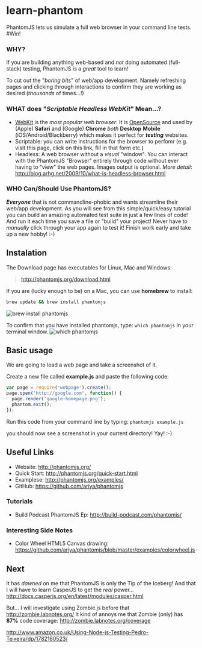 learn-phantom
=============

PhantomJS lets us simulate a full web browser in your command line tests. #Win!

### WHY?

If you are building anything web-based and *not* doing
automated (full-stack) testing, PhantomJS is a *great* tool to learn!

To cut out the "*boring bits*" of web/app development.
Namely refreshing pages and clicking through interactions to confirm
they are working as desired (*thousands* of times...!)


### WHAT does "*Scriptable Headless WebKit*" Mean...?

- [WebKit](https://github.com/WebKit/webkit) is the *most popular web browser*.
It is [OpenSource](https://github.com/WebKit/webkit) and 
used by (Apple) **Safari** and (Google) **Chrome** *both* **Desktop**
**Mobile** (iOS/Android/Blackberry) which makes it perfect for ***testing*** 
websites.
- Scriptable: you can write instructions for the browser to perfomr 
(e.g. visit this page, click on this link, fill in that form etc.)
- Headless: A web browser without a *visual* "window". 
You can interact with the PhantomJS "Browser" entirely through code 
without ever having to "view" the web pages. Images output is optional. 
*More detail*: http://blog.arhg.net/2009/10/what-is-headless-browser.html


### WHO Can/Should Use PhantomJS?

***Everyone*** that is not commandline-phobic and wants streamline their 
web/app development. As you will see from this simple/quick/easy tutorial 
you can build an amazing automated test suite in just a few lines of code!
And run it each time you save a file or "build" your project!
Never have to *manually* click through your app again to test it!
Finish work early and take up a new hobby! :-)


## Instalation

The Download page has executables for Linux, Mac and Windows:

> http://phantomjs.org/download.html

If you are (lucky enough to be) on a Mac, you can use **homebrew** to install:
```sh
brew update && brew install phantomjs
```

![brew install phantomjs](http://i.imgur.com/h9yiZNj.png "Brew install phantomjs")

To confirm that you have installed phantomjs, type: `which phantomjs`
in your terminal window.
![which phantomjs](http://i.imgur.com/wd5RsOV.png "which phantomjs")


## Basic usage

We are going to load a web page and take a screenshot of it.

Create a new file called **example.js** and paste the following code:
```javascript
var page = require('webpage').create();
page.open('http://google.com', function() {
  page.render('google-homepage.png');
  phantom.exit();
});
```

Run this code from your command line by typing: `phantomjs example.js`

you should now see a screenshot in your current directory! Yay! :-)


## Useful Links

- Website: http://phantomjs.org/
- Quick Start: http://phantomjs.org/quick-start.html
- Examplese: http://phantomjs.org/examples/
- GitHub:  https://github.com/ariya/phantomjs

### Tutorials

- Build Podcast PhantomJS Ep: http://build-podcast.com/phantomjs/

### Interesting Side Notes

- Color Wheel HTML5 Canvas drawing: 
https://github.com/ariya/phantomjs/blob/master/examples/colorwheel.js

## Next

It has *dawned* on me that PhantomJS is only the Tip of the Iceberg!
And that I will have to learn CasperJS to get the *real* power...
http://docs.casperjs.org/en/latest/modules/casper.html

But... I will investigate using Zombie.js before that
http://zombie.labnotes.org/
It kind of annoys me that Zombie (only) has **87%** code coverage: 
http://zombie.labnotes.org/coverage


http://www.amazon.co.uk/Using-Node-js-Testing-Pedro-Teixeira/dp/1782160523/